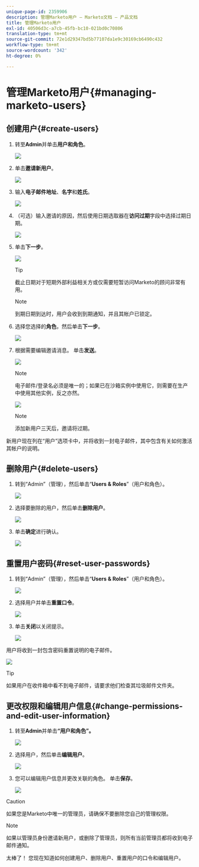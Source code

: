 ```yaml
---
unique-page-id: 2359906
description: 管理Marketo用户 — Marketo文档 — 产品文档
title: 管理Marketo用户
exl-id: 40506d3c-a7cb-45fb-bc10-021bd0c70806
translation-type: tm+mt
source-git-commit: 72e1d29347bd5b77107da1e9c30169cb6490c432
workflow-type: tm+mt
source-wordcount: '342'
ht-degree: 0%

---
```


# 管理Marketo用户{#managing-marketo-users}

## 创建用户{#create-users}

1. 转至&#x200B;**Admin**&#x200B;并单击&#x200B;**用户和角色**。

   ![](assets/image2014-9-9-11-3a34-3a58.png)

1. 单击&#x200B;**邀请新用户**。

   ![](assets/image2014-9-9-11-3a35-3a15.png)

1. 输入&#x200B;**电子邮件地址**、**名字**&#x200B;和&#x200B;**姓氏**。

   ![](assets/image2016-5-24-9-3a45-3a30.png)

1. （可选）输入邀请的原因，然后使用日期选取器在&#x200B;**访问过期**&#x200B;字段中选择过期日期。

   ![](assets/image2016-6-29-15-3a52-3a18.png)

1. 单击&#x200B;**下一步**。

   ![](assets/image2016-5-24-9-3a58-3a10.png)

   >[!TIP]
   >
   >截止日期对于短期外部利益相关方或仅需要短暂访问Marketo的顾问非常有用。

   >[!NOTE]
   >
   >到期日期到达时，用户会收到到期通知，并且其帐户已锁定。

1. 选择您选择的&#x200B;**角色**，然后单击&#x200B;**下一步**。

   ![](assets/image2016-5-24-10-3a1-3a33.png)

1. 根据需要编辑邀请消息。 单击&#x200B;**发送**。

   ![](assets/image2016-5-24-10-3a3-3a56.png)

   >[!NOTE]
   >
   >电子邮件/登录名必须是唯一的；如果已在沙箱实例中使用它，则需要在生产中使用其他实例，反之亦然。

   ![](assets/image2016-5-24-10-3a21-3a57.png)

   >[!NOTE]
   >
   >添加新用户三天后，邀请将过期。

新用户现在列在“用户”选项卡中，并将收到一封电子邮件，其中包含有关如何激活其帐户的说明。

## 删除用户{#delete-users}

1. 转到“Admin”（管理），然后单击“**Users &amp; Roles**”（用户和角色）。

   ![](assets/image2014-9-9-11-3a36-3a21.png)

1. 选择要删除的用户，然后单击&#x200B;**删除用户**。

   ![](assets/image2014-9-9-11-3a36-3a36.png)

1. 单击&#x200B;**确定**&#x200B;进行确认。

   ![](assets/image2014-9-9-11-3a36-3a51.png)

## 重置用户密码{#reset-user-passwords}

1. 转到“Admin”（管理），然后单击“**Users &amp; Roles**”（用户和角色）。

   ![](assets/image2014-9-9-11-3a41-3a0.png)

1. 选择用户并单击&#x200B;**重置口令**。

   ![](assets/image2014-9-9-11-3a41-3a19.png)

1. 单击&#x200B;**关闭**&#x200B;以关闭提示。

   ![](assets/image2014-9-9-11-3a41-3a50.png)

用户将收到一封包含密码重置说明的电子邮件。

![](assets/image2014-9-9-11-3a45-3a53.png)

>[!TIP]
>
>如果用户在收件箱中看不到电子邮件，请要求他们检查其垃圾邮件文件夹。

## 更改权限和编辑用户信息{#change-permissions-and-edit-user-information}

1. 转至&#x200B;**Admin**&#x200B;并单击&#x200B;**“用户和角色”。**

   ![](assets/image2014-9-9-11-3a37-3a5.png)

1. 选择用户，然后单击&#x200B;**编辑用户**。

   ![](assets/image2014-9-9-11-3a37-3a16.png)

1. 您可以编辑用户信息并更改关联的角色。 单击&#x200B;**保存**。

   ![](assets/image2014-9-9-11-3a37-3a31.png)

>[!CAUTION]
>
>如果您是Marketo中唯一的管理员，请确保不要删除您自己的管理权限。

>[!NOTE]
>
>如果以管理员身份邀请新用户，或删除了管理员，则所有当前管理员都将收到电子邮件通知。

太棒了！ 您现在知道如何创建用户、删除用户、重置用户的口令和编辑用户。
